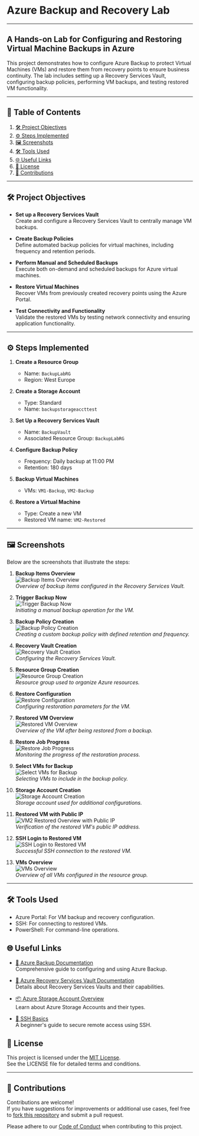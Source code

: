 # Azure Backup and Recovery Lab
---
A Hands-on Lab for Configuring and Restoring Virtual Machine Backups in Azure
---
This project demonstrates how to configure Azure Backup to protect Virtual Machines (VMs) and restore them from recovery points to ensure business continuity. The lab includes setting up a Recovery Services Vault, configuring backup policies, performing VM backups, and testing restored VM functionality.

---

## 📖 Table of Contents
1. [🛠️ Project Objectives](#project-objectives)
2. [⚙️ Steps Implemented](#steps-implemented)
3. [🖼️ Screenshots](#screenshots)
4. [🛠️ Tools Used](#tools-used)
5. [🌐 Useful Links](#useful-links)
6. [📜 License](#license)
7. [🤝 Contributions](#contributions)

---

## 🛠️ Project Objectives

- **Set up a Recovery Services Vault**  
  Create and configure a Recovery Services Vault to centrally manage VM backups.

- **Create Backup Policies**  
  Define automated backup policies for virtual machines, including frequency and retention periods.

- **Perform Manual and Scheduled Backups**  
  Execute both on-demand and scheduled backups for Azure virtual machines.

- **Restore Virtual Machines**  
  Recover VMs from previously created recovery points using the Azure Portal.

- **Test Connectivity and Functionality**  
  Validate the restored VMs by testing network connectivity and ensuring application functionality.




---

## ⚙️ Steps Implemented
1. **Create a Resource Group**  
   - Name: `BackupLabRG`  
   - Region: West Europe

2. **Create a Storage Account**  
   - Type: Standard  
   - Name: `backupstorageaccttest`

3. **Set Up a Recovery Services Vault**  
   - Name: `BackupVault`  
   - Associated Resource Group: `BackupLabRG`

4. **Configure Backup Policy**  
   - Frequency: Daily backup at 11:00 PM  
   - Retention: 180 days

5. **Backup Virtual Machines**  
   - VMs: `VM1-Backup`, `VM2-Backup`

6. **Restore a Virtual Machine**  
   - Type: Create a new VM  
   - Restored VM name: `VM2-Restored`

---

## 🖼️ Screenshots

Below are the screenshots that illustrate the steps:

1. **Backup Items Overview**  
   ![Backup Items Overview](images/backup-items.png)  
   *Overview of backup items configured in the Recovery Services Vault.*

2. **Trigger Backup Now**  
   ![Trigger Backup Now](images/backup-now.png)  
   *Initiating a manual backup operation for the VM.*

3. **Backup Policy Creation**  
   ![Backup Policy Creation](images/backup-policy-creation-final.png)  
   *Creating a custom backup policy with defined retention and frequency.*

4. **Recovery Vault Creation**  
   ![Recovery Vault Creation](images/recovery-vault-creation.png)  
   *Configuring the Recovery Services Vault.*

5. **Resource Group Creation**  
   ![Resource Group Creation](images/resource-group-creation.png)  
   *Resource group used to organize Azure resources.*

6. **Restore Configuration**  
   ![Restore Configuration](images/restore-configuration.png)  
   *Configuring restoration parameters for the VM.*

7. **Restored VM Overview**  
   ![Restored VM Overview](images/restored-vm-overview.png)  
   *Overview of the VM after being restored from a backup.*

8. **Restore Job Progress**  
   ![Restore Job Progress](images/restore-job-progress.png)  
   *Monitoring the progress of the restoration process.*

9. **Select VMs for Backup**  
   ![Select VMs for Backup](images/select-vms-backup.png)  
   *Selecting VMs to include in the backup policy.*

10. **Storage Account Creation**  
    ![Storage Account Creation](images/storage-account-creation.png)  
    *Storage account used for additional configurations.*

11. **Restored VM with Public IP**  
    ![VM2 Restored Overview with Public IP](images/vm2-restored-overview-with-public-ip.png)  
    *Verification of the restored VM's public IP address.*

12. **SSH Login to Restored VM**  
    ![SSH Login to Restored VM](images/vm2-restored-ssh-login.png)  
    *Successful SSH connection to the restored VM.*

13. **VMs Overview**  
    ![VMs Overview](images/vms-overview.png)  
    *Overview of all VMs configured in the resource group.*
---

## 🛠️ Tools Used
  - Azure Portal: For VM backup and recovery configuration.
  - SSH: For connecting to restored VMs.
  - PowerShell: For command-line operations.

## 🌐 Useful Links

- [📖 Azure Backup Documentation](https://learn.microsoft.com/en-us/azure/backup/)  
  Comprehensive guide to configuring and using Azure Backup.

- [📂 Azure Recovery Services Vault Documentation](https://learn.microsoft.com/en-us/azure/backup/backup-azure-recovery-services-vault-overview)  
  Details about Recovery Services Vaults and their capabilities.

- [📦 Azure Storage Account Overview](https://learn.microsoft.com/en-us/azure/storage/common/storage-account-overview)  
  Learn about Azure Storage Accounts and their types.

- [🔐 SSH Basics](https://www.ssh.com/academy/ssh)  
  A beginner's guide to secure remote access using SSH.




## 📜 License

This project is licensed under the [MIT License](./LICENSE).  
See the LICENSE file for detailed terms and conditions.

---

## 🤝 Contributions

Contributions are welcome!  
If you have suggestions for improvements or additional use cases, feel free to [fork this repository](https://github.com/dinAlexDu/Azure-Backup-and-Recovery-Lab) and submit a pull request.  

Please adhere to our [Code of Conduct](./CODE_OF_CONDUCT.md) when contributing to this project.



